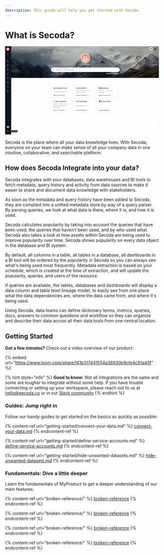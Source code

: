 ```yaml
---
description: This guide will help you get started with Secoda.
---
```


# What is Secoda?

![](.gitbook/assets/ezgif.com-gif-maker.gif)

Secoda is the place where all your data knowledge lives. With Secoda, everyone on your team can make sense of all your company data in one intuitive, collaborative, and searchable platform.

## How does Secoda Integrate into your data?

Secoda integrates with your databases, data warehouses and BI tools to fetch metadata, query history and activity from data sources to make it easier to share and document data knowledge with stakeholders.

As soon as the metadata and query history have been added to Secoda, they are compiled into a unified metadata store by way of a query parser. By parsing queries, we look at what data is there, where it is, and how it is used.

Secoda calculates popularity by taking into account the queries that have been used, the queries that haven't been used, and by who used what. Secoda also takes a look at how assets within Secoda are being used to improve popularity over time. Secoda shows popularity on every data object in the database and BI system.

By default, all columns in a table, all tables in a database, all dashboards in a BI tool will be ordered by the popularity in Secoda so you can always see what's being used most frequently. Metadata extraction is based on your schedule, which is created at the time of extraction, and will update the popularity, queries, and users of the resource.

If queries are available, the tables, databases and dashboards will display a data column and table level lineage model, to easily see from one place what the data dependencies are, where the data came from, and where it's being used.

Using Secoda, data teams can define dictionary terms, metrics, queries, docs, answers to common questions and workflow so they can organize and describe their data across all their data tools from one central location.

## Getting Started

**Got a few minutes?** Check out a video overview of our product:

{% embed url="https://www.loom.com/share/f41b317441554a36930b9cfe4c91a45f" %}

{% hint style="info" %}
**Good to know:** Not all integrations are the same and some are tougher to integrate without some help. If you have trouble connecting or setting up your workspace, please reach out to us at hello@secoda.co or in our [Slack community](https://join.slack.com/t/secodacommunity/shared\_invite/zt-mhnu278g-FktKZmZ51SDQtlu3NRAxqg)
{% endhint %}

### Guides: Jump right in

Follow our handy guides to get started on the basics as quickly as possible:

{% content-ref url="getting-started/connect-your-data.md" %}
[connect-your-data.md](getting-started/connect-your-data.md)
{% endcontent-ref %}

{% content-ref url="getting-started/define-service-accounts.md" %}
[define-service-accounts.md](getting-started/define-service-accounts.md)
{% endcontent-ref %}

{% content-ref url="getting-started/hide-unwanted-datasets.md" %}
[hide-unwanted-datasets.md](getting-started/hide-unwanted-datasets.md)
{% endcontent-ref %}

### Fundamentals: Dive a little deeper

Learn the fundamentals of MyProduct to get a deeper understanding of our main features:

{% content-ref url="broken-reference/" %}
[broken-reference](broken-reference/)
{% endcontent-ref %}

{% content-ref url="broken-reference/" %}
[broken-reference](broken-reference/)
{% endcontent-ref %}

{% content-ref url="broken-reference/" %}
[broken-reference](broken-reference/)
{% endcontent-ref %}

{% content-ref url="broken-reference/" %}
[broken-reference](broken-reference/)
{% endcontent-ref %}
